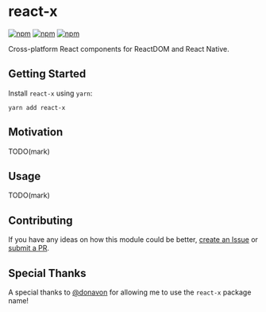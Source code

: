 # react-x

[![npm](https://img.shields.io/npm/v/react-x.svg)](https://www.npmjs.com/package/react-x)
[![npm](https://img.shields.io/npm/dt/react-x.svg)](https://www.npmjs.com/package/react-x)
[![npm](https://img.shields.io/npm/l/react-x.svg)](https://github.com/negativetwelve/react-x/blob/master/LICENSE)

Cross-platform React components for ReactDOM and React Native.

## Getting Started

Install `react-x` using `yarn`:

```shell
yarn add react-x
```

## Motivation

TODO(mark)

## Usage

TODO(mark)

## Contributing

If you have any ideas on how this module could be better, [create an Issue](https://github.com/negativetwelve/react-x/issues) or [submit a PR](https://github.com/negativetwelve/react-x/pulls).

## Special Thanks

A special thanks to [@donavon](https://github.com/donavon) for allowing me to use the `react-x` package name!
